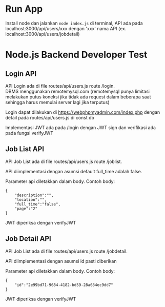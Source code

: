# Run App
Install node dan jalankan ```node index.js``` di terminal, API ada pada localhost:3000/api/users/xxx dengan 'xxx' nama API (ex. localhost:3000/api/users/jobdetail)

# Node.js Backend Developer Test
## Login API
API Login ada di file routes/api/users.js route /login.<br>
DBMS menggunakan remotemysql.com (remotemysql punya limitasi melakukan putus koneksi jika tidak ada request dalam beberapa saat sehingga harus memulai server lagi jika terputus)

Login dapat dilakukan di https://webphpmyadmin.com/index.php dengan detail pada routes/api/users.js di const db

Implementasi JWT ada pada /login dengan JWT sign dan verifikasi ada pada fungsi verifyJWT

## Job List API
API Job List ada di file routes/api/users.js route /joblist.

API diimplementasi dengan asumsi default full_time adalah false.

Parameter api diletakkan dalam body. Contoh body:
```
{
    "description":"",
    "location":"",
    "full_time":"false",
    "page":"2"
}
```
JWT diperiksa dengan verifyJWT
## Job Detail API
API Job List ada di file routes/api/users.js route /jobdetail.

API diimplementasi dengan asumsi id pasti diberikan

Parameter api diletakkan dalam body. Contoh body:
```
{
    "id":"2e99bd71-9684-4182-bd59-28a634ec9dd7"
}
```
JWT diperiksa dengan verifyJWT


